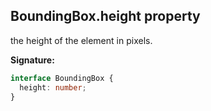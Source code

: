 ## BoundingBox.height property

the height of the element in pixels.

**Signature:**

```typescript
interface BoundingBox {
  height: number;
}
```
